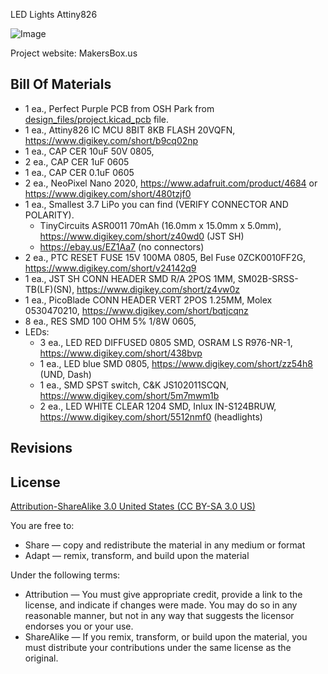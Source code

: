 LED Lights Attiny826

![Image](project.png) 

Project website: MakersBox.us


Bill Of Materials
----------------
- 1 ea., Perfect Purple PCB from OSH Park from [design_files/project.kicad_pcb](project.kicad_pcb) file.
- 1 ea., Attiny826 IC MCU 8BIT 8KB FLASH 20VQFN, https://www.digikey.com/short/b9cq02np
- 1 ea., CAP CER 10uF 50V 0805,
- 2 ea., CAP CER 1uF 0605
- 1 ea., CAP CER 0.1uF 0605
- 2 ea., NeoPixel Nano 2020, https://www.adafruit.com/product/4684 or https://www.digikey.com/short/480tzjf0
- 1 ea., Smallest 3.7 LiPo you can find (VERIFY CONNECTOR AND POLARITY).
	- TinyCircuits ASR0011 70mAh (16.0mm x 15.0mm x 5.0mm), https://www.digikey.com/short/z40wd0 (JST SH)
    - https://ebay.us/EZ1Aa7 (no connectors)
- 2 ea., PTC RESET FUSE 15V 100MA 0805, Bel Fuse 0ZCK0010FF2G, https://www.digikey.com/short/v24142q9
- 1 ea., JST SH CONN HEADER SMD R/A 2POS 1MM, SM02B-SRSS-TB(LF)(SN), https://www.digikey.com/short/z4vw0z
- 1 ea., PicoBlade CONN HEADER VERT 2POS 1.25MM, Molex 0530470210, https://www.digikey.com/short/bqtjcqnz
- 8 ea., RES SMD 100 OHM 5% 1/8W 0605,
- LEDs: 
    - 3 ea., LED RED DIFFUSED 0805 SMD,  OSRAM LS R976-NR-1, https://www.digikey.com/short/438bvp
    - 1 ea., LED blue SMD 0805, https://www.digikey.com/short/zz54h8 (UND, Dash) 
    - 1 ea., SMD SPST switch, C&K JS102011SCQN, https://www.digikey.com/short/5m7mwm1b
    - 2 ea., LED WHITE CLEAR 1204 SMD, Inlux IN-S124BRUW, https://www.digikey.com/short/5512nmf0 (headlights)



Revisions
------------------


License
----------------
[Attribution-ShareAlike 3.0 United States (CC BY-SA 3.0 US)](https://creativecommons.org/licenses/by-sa/3.0/us/)

You are free to:

- Share — copy and redistribute the material in any medium or format
- Adapt — remix, transform, and build upon the material

Under the following terms:

- Attribution — You must give appropriate credit, provide a link to the license, and indicate if changes were made. You may do so in any reasonable manner, but not in any way that suggests the licensor endorses you or your use.
- ShareAlike — If you remix, transform, or build upon the material, you must distribute your contributions under the same license as the original.
